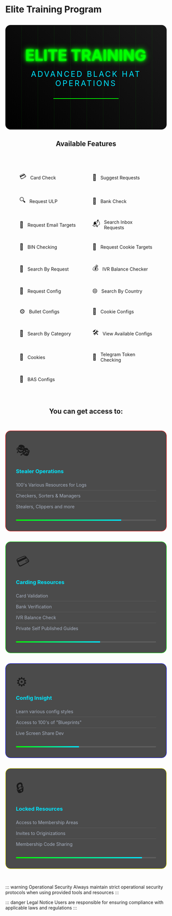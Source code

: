 # Elite Training Program

<div class="hero-container">
  <div class="matrix-bg"></div>
  <div class="hero-content">
    <div class="glitch-text" data-text="ELITE TRAINING">ELITE TRAINING</div>
    <div class="cyber-subtitle">Advanced Black Hat Operations</div>
    <div class="pulse-line"></div>
  </div>
</div>

## <center>Available Features</center>

<div class="features-grid">
  <div class="feature-item" data-tooltip="Validate and check card information">
    <span class="feature-icon">💳</span>
    <span class="feature-text">Card Check</span>
  </div>
  
  <div class="feature-item" data-tooltip="Suggest new automation requests">
    <span class="feature-icon">💭</span>
    <span class="feature-text">Suggest Requests</span>
  </div>
  
  <div class="feature-item" data-tooltip="Process and analyze ULP requests">
    <span class="feature-icon">🔍</span>
    <span class="feature-text">Request ULP</span>
  </div>
  
  <div class="feature-item" data-tooltip="Verify bank account information">
    <span class="feature-icon">🏦</span>
    <span class="feature-text">Bank Check</span>
  </div>
  
  <div class="feature-item" data-tooltip="Target email addresses for requests">
    <span class="feature-icon">📧</span>
    <span class="feature-text">Request Email Targets</span>
  </div>
  
  <div class="feature-item" data-tooltip="Search through inbox requests">
    <span class="feature-icon">📬</span>
    <span class="feature-text">Search Inbox Requests</span>
  </div>
  
  <div class="feature-item" data-tooltip="Validate BIN numbers">
    <span class="feature-icon">🔢</span>
    <span class="feature-text">BIN Checking</span>
  </div>
  
  <div class="feature-item" data-tooltip="Target cookies for requests">
    <span class="feature-icon">🍪</span>
    <span class="feature-text">Request Cookie Targets</span>
  </div>
  
  <div class="feature-item" data-tooltip="Search by specific request">
    <span class="feature-icon">🔎</span>
    <span class="feature-text">Search By Request</span>
  </div>
  
  <div class="feature-item" data-tooltip="Check account balances via IVR">
    <span class="feature-icon">💰</span>
    <span class="feature-text">IVR Balance Checker</span>
  </div>
  
  <div class="feature-item" data-tooltip="Request new configurations">
    <span class="feature-icon">📝</span>
    <span class="feature-text">Request Config</span>
  </div>
  
  <div class="feature-item" data-tooltip="Search by country location">
    <span class="feature-icon">🌐</span>
    <span class="feature-text">Search By Country</span>
  </div>
  
  <div class="feature-item" data-tooltip="Access bullet configurations">
    <span class="feature-icon">⚙️</span>
    <span class="feature-text">Bullet Configs</span>
  </div>
  
  <div class="feature-item" data-tooltip="Manage cookie configurations">
    <span class="feature-icon">🍪</span>
    <span class="feature-text">Cookie Configs</span>
  </div>
  
  <div class="feature-item" data-tooltip="Search by category">
    <span class="feature-icon">📁</span>
    <span class="feature-text">Search By Category</span>
  </div>
  
  <div class="feature-item" data-tooltip="Browse available configurations">
    <span class="feature-icon">🛠️</span>
    <span class="feature-text">View Available Configs</span>
  </div>
  
  <div class="feature-item" data-tooltip="Access cookies">
    <span class="feature-icon">🍪</span>
    <span class="feature-text">Cookies</span>
  </div>
  
  <div class="feature-item" data-tooltip="Verify Telegram tokens">
    <span class="feature-icon">🤖</span>
    <span class="feature-text">Telegram Token Checking</span>
  </div>
  
  <div class="feature-item" data-tooltip="Access BAS configurations">
    <span class="feature-icon">🔧</span>
    <span class="feature-text">BAS Configs</span>
  </div>
</div>

## <center>You can get access to:</center>

<div class="module-grid">
  <div class="module-card" data-category="stealer">
    <div class="card-glow"></div>
    <div class="module-icon">🎭</div>
    <h3>Stealer Operations</h3>
    <ul>
      <li>100's Various Resources for Logs</li>
      <li>Checkers, Sorters & Managers</li>
      <li>Stealers, Clippers and more</li>
    </ul>
    <div class="progress-bar">
      <div class="progress" style="width: 75%"></div>
    </div>
  </div>

  <div class="module-card" data-category="carding">
    <div class="card-glow"></div>
    <div class="module-icon">💳</div>
    <h3>Carding Resources</h3>
    <ul>
      <li>Card Validation</li>
      <li>Bank Verification</li>
      <li>IVR Balance Check</li>
      <li>Private Self Published Guides</li>
    </ul>
    <div class="progress-bar">
      <div class="progress" style="width: 60%"></div>
    </div>
  </div>

  <div class="module-card" data-category="config">
    <div class="card-glow"></div>
    <div class="module-icon">⚙️</div>
    <h3>Config Insight</h3>
    <ul>
      <li>Learn various config styles</li>
      <li>Access to 100's of "Blueprints"</li>
      <li>Live Screen Share Dev</li>
    </ul>
    <div class="progress-bar">
      <div class="progress" style="width: 45%"></div>
    </div>
  </div>

  <div class="module-card" data-category="security">
    <div class="card-glow"></div>
    <div class="module-icon">🔒</div>
    <h3>Locked Resources</h3>
    <ul>
      <li>Access to Membership Areas</li>
      <li>Invites to Originizations</li>
      <li>Membership Code Sharing</li>
    </ul>
    <div class="progress-bar">
      <div class="progress" style="width: 90%"></div>
    </div>
  </div>
</div>

::: warning Operational Security
Always maintain strict operational security protocols when using provided tools and resources
:::

::: danger Legal Notice
Users are responsible for ensuring compliance with applicable laws and regulations
:::


<style>
.hero-container {
  background: linear-gradient(45deg, #000, #1a1a1a);
  padding: 4rem 2rem;
  margin: 2rem 0;
  border-radius: 1rem;
  position: relative;
  overflow: hidden;
}

.matrix-bg {
  position: absolute;
  top: 0;
  left: 0;
  right: 0;
  bottom: 0;
  background: 
    repeating-linear-gradient(90deg, 
      transparent, 
      transparent 50px, 
      rgba(0, 255, 0, 0.1) 50px, 
      rgba(0, 255, 0, 0.1) 51px
    );
  animation: scanline 8s linear infinite;
}

@keyframes scanline {
  0% { transform: translateY(0); }
  100% { transform: translateY(100%); }
}

.hero-content {
  position: relative;
  z-index: 1;
  text-align: center;
}

.glitch-text {
  font-size: 3rem;
  font-weight: bold;
  color: #00ff00;
  text-shadow: 
    0 0 5px #00ff00,
    0 0 10px #00ff00,
    0 0 20px #00ff00;
  animation: glitch 1s infinite;
}

@keyframes glitch {
  0% { transform: translate(0); }
  20% { transform: translate(-2px, 2px); }
  40% { transform: translate(-2px, -2px); }
  60% { transform: translate(2px, 2px); }
  80% { transform: translate(2px, -2px); }
  100% { transform: translate(0); }
}

.cyber-subtitle {
  font-size: 1.5rem;
  color: #00e5ff;
  margin-top: 1rem;
  text-transform: uppercase;
  letter-spacing: 4px;
}

.pulse-line {
  height: 2px;
  background: #00ff00;
  margin: 2rem auto;
  width: 200px;
  position: relative;
  animation: pulse 2s infinite;
}

@keyframes pulse {
  0% { transform: scaleX(1); opacity: 1; }
  50% { transform: scaleX(1.5); opacity: 0.5; }
  100% { transform: scaleX(1); opacity: 1; }
}

.module-grid {
  display: grid;
  grid-template-columns: repeat(auto-fit, minmax(280px, 1fr));
  gap: 2rem;
  margin: 3rem 0;
}

.module-card {
  background: rgba(0, 0, 0, 0.7);
  border-radius: 1rem;
  padding: 2rem;
  position: relative;
  overflow: hidden;
  border: 1px solid rgba(0, 229, 255, 0.2);
  transition: all 0.3s ease;
}

.module-card:hover {
  transform: translateY(-5px);
  border-color: #00ff00;
  box-shadow: 0 0 20px rgba(0, 255, 0, 0.2);
}

.card-glow {
  position: absolute;
  top: 0;
  left: 0;
  width: 100%;
  height: 100%;
  background: radial-gradient(circle at 50% 50%, rgba(0, 255, 0, 0.1), transparent);
  opacity: 0;
  transition: opacity 0.3s ease;
}

.module-card:hover .card-glow {
  opacity: 1;
}

.module-icon {
  font-size: 2.5rem;
  margin-bottom: 1rem;
}

.module-card h3 {
  color: #00e5ff;
  margin: 0 0 1rem 0;
}

.module-card ul {
  list-style: none;
  padding: 0;
  margin: 0 0 1.5rem 0;
}

.module-card li {
  color: #a8b2c3;
  padding: 0.5rem 0;
  border-bottom: 1px solid rgba(255, 255, 255, 0.1);
}

.module-card li:last-child {
  border-bottom: none;
}

.progress-bar {
  height: 4px;
  background: rgba(255, 255, 255, 0.1);
  border-radius: 2px;
  overflow: hidden;
}

.progress {
  height: 100%;
  background: linear-gradient(90deg, #00ff00, #00e5ff);
  animation: progressPulse 2s infinite;
}

:deep(.feature-box) {
  background: var(--vp-c-bg-soft);
  border: 1px solid var(--vp-c-border);
  transition: all 0.3s ease;
}

:deep(.feature-box:hover) {
  transform: translateY(-4px);
  border-color: var(--vp-c-brand);
  box-shadow: 0 8px 16px rgba(0, 229, 255, 0.1);
}

:deep(.feature-title) {
  background: linear-gradient(120deg, var(--vp-c-brand), var(--vp-c-brand-dark));
  -webkit-background-clip: text;
  -webkit-text-fill-color: transparent;
}

.features-grid {
  display: grid;
  grid-template-columns: repeat(auto-fit, minmax(200px, 1fr));
  gap: 1rem;
  margin: 2rem 0;
  padding: 2rem;
  background: var(--vp-c-bg-soft);
  border-radius: 1rem;
  border: 1px solid var(--vp-c-brand);
}

.feature-item {
  display: flex;
  align-items: center;
  gap: 0.75rem;
  padding: 0.75rem;
  background: var(--vp-c-bg-alt);
  border-radius: 0.5rem;
  border: 1px solid var(--vp-c-border);
  transition: all 0.2s ease;
  position: relative;
  cursor: help;
}

.feature-item:hover {
  transform: translateY(-2px);
  border-color: var(--vp-c-brand);
  box-shadow: 0 4px 8px rgba(0, 229, 255, 0.1);
}

.feature-item::after {
  content: attr(data-tooltip);
  position: absolute;
  bottom: 100%;
  left: 50%;
  transform: translateX(-50%) translateY(-0.5rem);
  background: var(--vp-c-bg-soft);
  color: var(--vp-c-text-1);
  padding: 0.5rem 1rem;
  border-radius: 0.25rem;
  font-size: 0.875rem;
  white-space: nowrap;
  opacity: 0;
  pointer-events: none;
  transition: all 0.2s ease;
  border: 1px solid var(--vp-c-brand);
  z-index: 10;
}

.feature-item:hover::after {
  opacity: 1;
  transform: translateX(-50%) translateY(-0.25rem);
}

.feature-icon {
  font-size: 1.25rem;
}

.feature-text {
  color: var(--vp-c-text-1);
  font-size: 0.9rem;
}







@keyframes progressPulse {
  0% { opacity: 1; }
  50% { opacity: 0.5; }
  100% { opacity: 1; }
}

[data-category="stealer"] { border-color: #ff0000; }
[data-category="carding"] { border-color: #00ff00; }
[data-category="config"] { border-color: #0000ff; }
[data-category="security"] { border-color: #ffff00; }
</style>